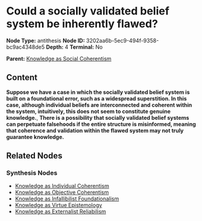 # Could a socially validated belief system be inherently flawed?

**Node Type:** antithesis
**Node ID:** 3202aa6b-5ec9-494f-9358-bc9ac4348de5
**Depth:** 4
**Terminal:** No

**Parent:** [Knowledge as Social Coherentism](knowledge-as-social-coherentism-synthesis-73cc443c-702f-411b-9dec-0277ef748125.md)

## Content

**Suppose we have a case in which the socially validated belief system is built on a foundational error, such as a widespread superstition. In this case, although individual beliefs are interconnected and coherent within the system, intuitively, this does not seem to constitute genuine knowledge.**, **There is a possibility that socially validated belief systems can perpetuate falsehoods if the entire structure is misinformed, meaning that coherence and validation within the flawed system may not truly guarantee knowledge.**

## Related Nodes

### Synthesis Nodes

- [Knowledge as Individual Coherentism](knowledge-as-individual-coherentism-synthesis-1b60b630-117a-4763-a69e-14345ece065d.md)
- [Knowledge as Objective Coherentism](knowledge-as-objective-coherentism-synthesis-a232abaa-a31c-41bd-bdcb-0ee4a5361f4e.md)
- [Knowledge as Infallibilist Foundationalism](knowledge-as-infallibilist-foundationalism-synthesis-2f09e60d-d0f4-4403-b3ae-d9be88a9a161.md)
- [Knowledge as Virtue Epistemology](knowledge-as-virtue-epistemology-synthesis-6ba43ec0-6a3a-44b7-a466-55d67847a3f1.md)
- [Knowledge as Externalist Reliabilism](knowledge-as-externalist-reliabilism-synthesis-784e5c35-96ce-465c-8424-b46ee1c83906.md)
